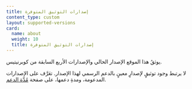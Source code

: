 ```yaml
---
title: إصدارات التوثيق المتوفرة
content_type: custom
layout: supported-versions
card:
  name: about
  weight: 10
  title: إصدارات التوثيق المتوفرة
---
```


يوثقُ هذا الموقع الإصدار الحالي والإصدارات الأربع السابقة من كوبرنيتيس.

لا يرتبط وجود توثيقٍ لإصدارٍ معينٍ بالدعم الرسمي لهذا الإصدار.
تعَرَّف على الإصدارات المدعومة، ومدةِ دعمها، على صفحة [مُدَّة الدعم](/releases/patch-releases/#support-period).